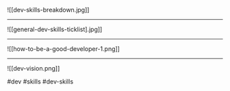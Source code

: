 ![[dev-skills-breakdown.jpg]]
***
![[general-dev-skills-ticklist].jpg]]
***

![[how-to-be-a-good-developer-1.png]]

***
![[dev-vision.png]]

#dev #skills #dev-skills